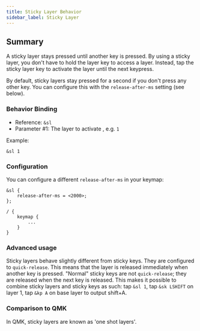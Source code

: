 ```yaml
---
title: Sticky Layer Behavior
sidebar_label: Sticky Layer
---
```


## Summary

A sticky layer stays pressed until another key is pressed. By using a sticky layer, you don't have to hold the layer key to access a layer. Instead, tap the sticky layer key to activate the layer until the next keypress.

By default, sticky layers stay pressed for a second if you don't press any other key. You can configure this with the `release-after-ms` setting (see below).

### Behavior Binding

- Reference: `&sl`
- Parameter #1: The layer to activate , e.g. `1`

Example:

```
&sl 1
```

### Configuration

You can configure a different `release-after-ms` in your keymap:

```
&sl {
    release-after-ms = <2000>;
};

/ {
    keymap {
        ...
    }
}
```

### Advanced usage

Sticky layers behave slightly different from sticky keys. They are configured to `quick-release`. This means that the layer is released immediately when another key is pressed. "Normal" sticky keys are not `quick-release`; they are released when the next key is released. This makes it possible to combine sticky layers and sticky keys as such: tap `&sl 1`, tap `&sk LSHIFT` on layer 1, tap `&kp A` on base layer to output shift+A.

### Comparison to QMK

In QMK, sticky layers are known as 'one shot layers'.
